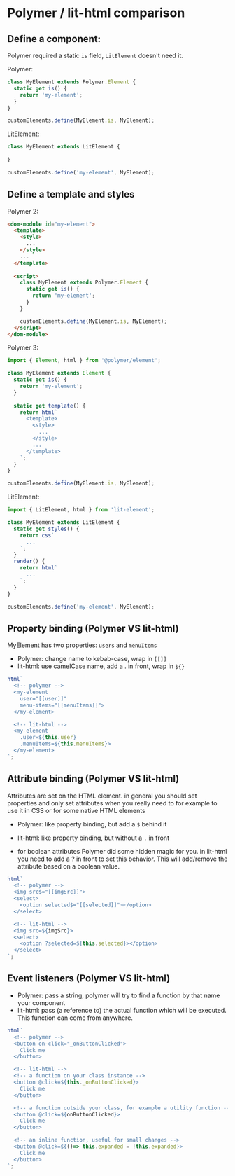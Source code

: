 # Polymer / lit-html comparison

## Define a component:

Polymer required a static `is` field, `LitElement` doesn't need it.

Polymer:
```javascript
class MyElement extends Polymer.Element {
  static get is() {
    return 'my-element';
  }
}

customElements.define(MyElement.is, MyElement);
```

LitElement:

```javascript
class MyElement extends LitElement {
  
}

customElements.define('my-element', MyElement);
```

## Define a template and styles

Polymer 2:
```html
<dom-module id="my-element">
  <template>
    <style>
      ...
    </style>
    ...
  </template>
  
  <script>
    class MyElement extends Polymer.Element {
      static get is() {
        return 'my-element';
      }
    }

    customElements.define(MyElement.is, MyElement);
  </script>
</dom-module>
```

Polymer 3:
```js
import { Element, html } from '@polymer/element';

class MyElement extends Element {
  static get is() {
    return 'my-element';
  }
  
  static get template() {
    return html`
      <template>
        <style>
          ...
        </style>
        ...
      </template>
    `;
  }
}

customElements.define(MyElement.is, MyElement);
```

LitElement:
```js
import { LitElement, html } from 'lit-element';

class MyElement extends LitElement {
  static get styles() {
    return css`
      ...
    `;
  }
  render() {
    return html`
      ...
    `;
  }
}

customElements.define('my-element', MyElement);
```

## Property binding (Polymer VS lit-html)
MyElement has two properties: `users` and `menuItems`
- Polymer: change name to kebab-case, wrap in `[[]]`
- lit-html: use camelCase name, add a . in front, wrap in `${}`

```javascript
html`
  <!-- polymer -->
  <my-element
    user="[[user]]"
    menu-items="[[menuItems]]">
  </my-element>

  <!-- lit-html -->
  <my-element
    .user=${this.user}
    .menuItems=${this.menuItems}>
  </my-element>
`;
```

## Attribute binding (Polymer VS lit-html)
Attributes are set on the HTML element. in general you should set properties and only set attributes
when you really need to for example to use it in CSS or for some native HTML elements

- Polymer: like property binding, but add a `$` behind it
- lit-html: like property binding, but without a `.` in front

- for boolean attributes Polymer did some hidden magic for you. in lit-html you need to add a ? in front to set this behavior. This will add/remove the attribute based on a boolean value.
```javascript
html`
  <!-- polymer -->
  <img src$="[[imgSrc]]">
  <select>
    <option selected$="[[selected]]"></option>
  </select>

  <!-- lit-html -->
  <img src=${imgSrc}>
  <select>
    <option ?selected=${this.selected}></option>
  </select>
`;
```

## Event listeners (Polymer VS lit-html)
- Polymer: pass a string, polymer will try to find a function by that name your component
- lit-html: pass (a reference to) the actual function which will be executed. This function can come from anywhere.
```javascript
html`
  <!-- polymer -->
  <button on-click="_onButtonClicked">
    Click me
  </button>

  <!-- lit-html -->
  <!-- a function on your class instance -->
  <button @click=${this._onButtonClicked}>
    Click me
  </button>

  <!-- a function outside your class, for example a utility function -->
  <button @click=${onButtonClicked}>
    Click me
  </button>

  <!-- an inline function, useful for small changes -->
  <button @click=${()=> this.expanded = !this.expanded}>
    Click me
  </button>
`;
```
